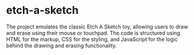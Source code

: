 # etch-a-sketch
The project emulates the classic Etch A Sketch toy, allowing users to draw and erase using their mouse or touchpad. The code is structured using HTML for the markup, CSS for the styling, and JavaScript for the logic behind the drawing and erasing functionality.
